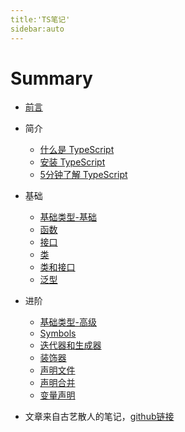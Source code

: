 ```yaml
---
title:'TS笔记'
sidebar:auto
---
```

# Summary

- [前言](READ.md)

- 简介
  - [什么是 TypeScript](introduction/what-is-typescript.md)
  - [安装 TypeScript](introduction/get-typescript.md)
  - [5分钟了解 TypeScript](introduction/hello-typescript.md)

- 基础
  - [基础类型-基础](basics/basic-types.md)
  - [函数](basics/functions.md)
  - [接口](basics/interfaces.md)
  - [类](basics/classes.md)
  - [类和接口](basics/class-and-interfaces.md)
  - [泛型](basics/generics.md)

- 进阶
  - [基础类型-高级](advanced/basic-types.md)
  - [Symbols](advanced/symbols.md)
  - [迭代器和生成器](advanced/iterators-and-generators.md)
  - [装饰器](advanced/decorators.md)
  - [声明文件](advanced/declaration-files.md)
  - [声明合并](advanced/declaration-merging.md)
  - [变量声明](advanced/variable-declarations.md)

- 文章来自古艺散人的笔记，[github链接](https://github.com/lurongtao/felixbooks-typescript)
